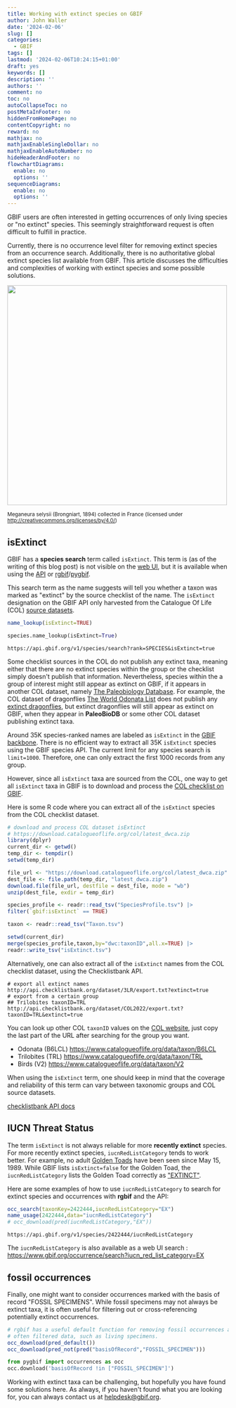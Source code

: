 ```yaml
---
title: Working with extinct species on GBIF
author: John Waller
date: '2024-02-06'
slug: []
categories:
  - GBIF
tags: []
lastmod: '2024-02-06T10:24:15+01:00'
draft: yes
keywords: []
description: ''
authors: ''
comment: no
toc: no
autoCollapseToc: no
postMetaInFooter: no
hiddenFromHomePage: no
contentCopyright: no
reward: no
mathjax: no
mathjaxEnableSingleDollar: no
mathjaxEnableAutoNumber: no
hideHeaderAndFooter: no
flowchartDiagrams:
  enable: no
  options: ''
sequenceDiagrams:
  enable: no
  options: ''
---
```


GBIF users are often interested in getting occurrences of only living species or "no extinct" species. This seemingly straightforward request is often difficult to fulfill in practice. 

Currently, there is no occurrence level filter for removing extinct species from an occurrence search. Additionally, there is no authoritative global extinct species list available from GBIF. This article discusses the difficulties and complexities of working with extinct species and some possible solutions. 

<!--more-->

<img src="https://api.gbif.org/v1/image/cache/fit-in/500x/occurrence/418979581/media/b2fae8748e77446ef0bcd5a23e373bd6" width="500">

 <small> Meganeura selysii (Brongniart, 1894) collected in France (licensed under http://creativecommons.org/licenses/by/4.0/) </small>

## isExtinct 

GBIF has a **species search** term called `isExtinct`. This term is (as of the writing of this blog post) is not visible on the [web UI](https://www.gbif.org/species/search), but it is available when using the [API](https://api.gbif.org/v1/species/search?rank=SPECIES&isExtinct=true
) or [rgbif](https://docs.ropensci.org/rgbif/reference/name_lookup.html
)/[pygbif](https://pygbif.readthedocs.io/en/latest/modules/species.html#pygbif.species.name_lookup
). 

This search term as the name suggests will tell you whether a taxon was marked as "extinct" by the source checklist of the name. The `isExtinct` designation on the GBIF API  only harvested from the Catalogue Of Life (COL) [source datasets](https://www.catalogueoflife.org/data/source-datasets). 

```r
name_lookup(isExtinct=TRUE)
```

```python
species.name_lookup(isExtinct=True)
```

```shell
https://api.gbif.org/v1/species/search?rank=SPECIES&isExtinct=true
```

Some checklist sources in the COL do not publish any extinct taxa, meaning either that there are no extinct species within the group or the checklist simply doesn't publish that information. Nevertheless, species within the a group of interest might still appear as extinct on GBIF, if it appears in another COL dataset, namely [The Paleobiology Database](https://www.catalogueoflife.org/data/dataset/268676). For example, the COL dataset of dragonflies [The World Odonata List](https://www.catalogueoflife.org/data/dataset/125101) does not publish any [extinct dragonflies](https://api.gbif.org/v1/species/4822633/speciesProfiles), but extinct dragonflies will still appear as extinct on GBIF, when they appear in **PaleoBioDB** or some other COL dataset publishing extinct taxa.  


Around 35K species-ranked names are labeled as `isExtinct` in the [GBIF backbone](https://api.gbif.org/v1/species/search?rank=SPECIES&isExtinct=true&limit=1000&datasetKey=d7dddbf4-2cf0-4f39-9b2a-bb099caae36c). There is no efficient way to extract all 35K `isExtinct` species using the GBIF species API. The current limit for any species search is `limit=1000`. Therefore, one can only extract the first 1000 records from any group. 

However, since all `isExtinct` taxa are sourced from the COL, one way to get all `isExtinct` taxa in GBIF is to download and process the [COL checklist on GBIF](https://www.gbif.org/dataset/7ddf754f-d193-4cc9-b351-99906754a03b). 

Here is some R code where you can extract all of the `isExtinct` species from the COL checklist dataset. 

```r 
# download and process COL dataset isExtinct
# https://download.catalogueoflife.org/col/latest_dwca.zip
library(dplyr)
current_dir <- getwd()
temp_dir <- tempdir()
setwd(temp_dir)

file_url <- "https://download.catalogueoflife.org/col/latest_dwca.zip"
dest_file <- file.path(temp_dir, "latest_dwca.zip")
download.file(file_url, destfile = dest_file, mode = "wb")
unzip(dest_file, exdir = temp_dir)

species_profile <- readr::read_tsv("SpeciesProfile.tsv") |> 
filter(`gbif:isExtinct` == TRUE)

taxon <- readr::read_tsv("Taxon.tsv")

setwd(current_dir)
merge(species_profile,taxon,by="dwc:taxonID",all.x=TRUE) |> 
readr::write_tsv("isExtinct.tsv")
```
 Alternatively, one can also extract all of the `isExtinct` names from the COL checklist dataset, using the  Checklistbank API. 

```shell 
# export all extinct names 
http://api.checklistbank.org/dataset/3LR/export.txt?extinct=true
# export from a certain group 
## Trilobites taxonID=TRL
http://api.checklistbank.org/dataset/COL2022/export.txt?taxonID=TRL&extinct=true
```

You can look up other COL `taxonID` values on the [COL website](https://www.catalogueoflife.org/), just copy the last part of the URL after searching for the group you want. 

* Odonata (B6LCL) https://www.catalogueoflife.org/data/taxon/B6LCL
* Trilobites (TRL) https://www.catalogueoflife.org/data/taxon/TRL
* Birds (V2) https://www.catalogueoflife.org/data/taxon/V2

When using the `isExtinct` term, one should keep in mind that the coverage and reliability of this term can vary between taxonomic groups and COL source datasets. 

[checklistbank API docs](https://github.com/CatalogueOfLife/backend/blob/master/API.md)

## IUCN Threat Status

The term `isExtinct` is not always reliable for more **recently extinct** species. For more recently extinct species, `iucnRedListCategory` tends to work better. For example, no adult [Golden Toads](https://www.gbif.org/species/2422444) have been seen since May 15, 1989. While GBIF lists `isExtinct=false` for the Golden Toad, the `iucnRedListCategory` lists the Golden Toad correctly as ["EXTINCT"](https://api.gbif.org/v1/species/2422444/iucnRedListCategory). 

Here are some examples of how to use `iucnRedListCategory` to search for extinct species and occurrences with **rgbif** and the API: 

```r
occ_search(taxonKey=2422444,iucnRedListCategory="EX")
name_usage(2422444,data="iucnRedListCategory")
# occ_download(pred(iucnRedListCategory,"EX"))
```

```shell 
https://api.gbif.org/v1/species/2422444/iucnRedListCategory
```

The `iucnRedListCategory` is also available as a web UI search : 
https://www.gbif.org/occurrence/search?iucn_red_list_category=EX

## fossil occurrences 

Finally, one might want to consider occurrences marked with the basis of record "FOSSIL SPECIMENS". While fossil specimens may not always be extinct taxa, it is often useful for filtering out or cross-referencing potentially extinct occurrences. 

```r
# rgbif has a useful default function for removing fossil occurrences and other
# often filtered data, such as living specimens. 
occ_download(pred_default())
occ_download(pred_not(pred("basisOfRecord","FOSSIL_SPECIMEN")))
```

```python 
from pygbif import occurrences as occ
occ.download('basisOfRecord !in ["FOSSIL_SPECIMEN"]')
```

Working with extinct taxa can be challenging, but hopefully you have found some solutions here. As always, if you haven't found what you are looking for, you can always contact us at helpdesk@gbif.org. 

